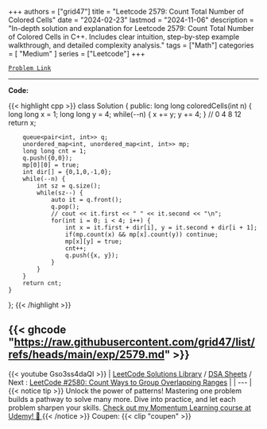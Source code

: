 
+++
authors = ["grid47"]
title = "Leetcode 2579: Count Total Number of Colored Cells"
date = "2024-02-23"
lastmod = "2024-11-06"
description = "In-depth solution and explanation for Leetcode 2579: Count Total Number of Colored Cells in C++. Includes clear intuition, step-by-step example walkthrough, and detailed complexity analysis."
tags = ["Math"]
categories = [
    "Medium"
]
series = ["Leetcode"]
+++



[`Problem Link`](https://leetcode.com/problems/count-total-number-of-colored-cells/description/)

---
**Code:**

{{< highlight cpp >}}
class Solution {
public:
    long long coloredCells(int n) {
        long long x = 1;
        long long y = 4;
        while(--n) {
            x += y;
            y += 4;
        }
        // 0 4 8 12
        return x;
        
        queue<pair<int, int>> q;
        unordered_map<int, unordered_map<int, int>> mp;
        long long cnt = 1;
        q.push({0,0});
        mp[0][0] = true;
        int dir[] = {0,1,0,-1,0};
        while(--n) {
            int sz = q.size();
            while(sz--) {
                auto it = q.front();
                q.pop();
                // cout << it.first << " " << it.second << "\n";
                for(int i = 0; i < 4; i++) {
                    int x = it.first + dir[i], y = it.second + dir[i + 1];
                    if(mp.count(x) && mp[x].count(y)) continue;
                    mp[x][y] = true;
                    cnt++;
                    q.push({x, y});
                }
            }
        }
        return cnt;
    }
};
{{< /highlight >}}

{{< ghcode "https://raw.githubusercontent.com/grid47/list/refs/heads/main/exp/2579.md" >}}
---
{{< youtube Gso3ss4daQI >}}
| [LeetCode Solutions Library](https://grid47.xyz/leetcode/) / [DSA Sheets](https://grid47.xyz/sheets/) / Next : [LeetCode #2580: Count Ways to Group Overlapping Ranges](https://grid47.xyz/posts/leetcode-2580-count-ways-to-group-overlapping-ranges-solution/) |
| --- |
{{< notice tip >}}
Unlock the power of patterns! Mastering one problem builds a pathway to solve many more. Dive into practice, and let each problem sharpen your skills. [Check out my Momentum Learning course at Udemy! 🚀 ](https://www.udemy.com/course/algorithms-and-data-structures-in-cpp/)
{{< /notice >}}
Coupen: {{< clip "coupen" >}}
